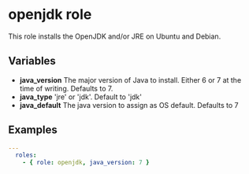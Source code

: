 openjdk role
============

This role installs the OpenJDK and/or JRE on Ubuntu and Debian.

Variables
---------

* **java_version** The major version of Java to install. Either 6 or 7 at the time of writing. Defaults to 7.
* **java_type** 'jre' or 'jdk'. Default to 'jdk'
* **java_default** The java version to assign as OS default. Defaults to 7

Examples
--------

```yaml
---
  roles:
    - { role: openjdk, java_version: 7 }
```
